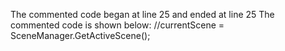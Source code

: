 The commented code began at line 25 and ended at line 25
The commented code is shown below:
            //currentScene = SceneManager.GetActiveScene();


